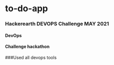 # to-do-app

### Hackerearth DEVOPS Challenge MAY 2021

#### DevOps

#### Challenge hackathon

###Used all devops tools
